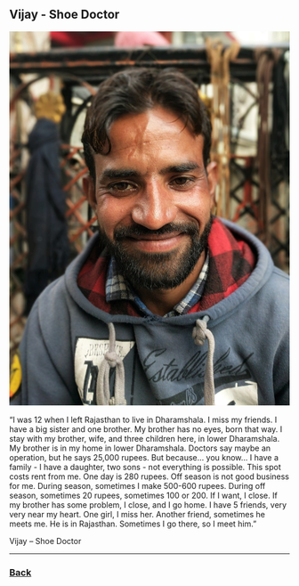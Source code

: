## Vijay - Shoe Doctor
![Javid](../images/vijay1.jpg)

“I was 12 when I left Rajasthan to live in Dharamshala. I miss my friends.
I have a big sister and one brother. My brother has no eyes, born that way. I stay with my brother, wife, and three children here, in lower Dharamshala.
My brother is in my home in lower Dharamshala. Doctors say maybe an operation, but he says 25,000 rupees. But because… you know… I have a family - I have a daughter, two sons - not everything is possible.
This spot costs rent from me. One day is 280 rupees. Off season is not good business for me. During season, sometimes I make 500-600 rupees. During off season, sometimes 20 rupees, sometimes 100 or 200. If I want, I close. If my brother has some problem, I close, and I go home.
I have 5 friends, very very near my heart. One girl, I miss her. Another friend, sometimes he meets me. He is in Rajasthan. Sometimes I go there, so I meet him.”

Vijay – Shoe Doctor

---
### [Back](/pages/humans_of_dharamshala.md)
